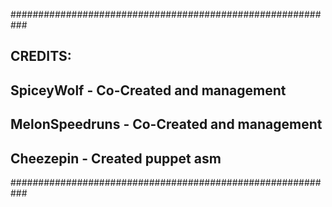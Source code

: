 ###########################################################
##  CREDITS:
##    SpiceyWolf         - Co-Created and management
##    MelonSpeedruns     - Co-Created and management
##    Cheezepin          - Created puppet asm
###########################################################
